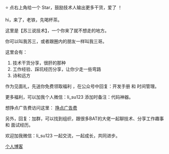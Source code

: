 ⭐ 点右上角给一个 Star，鼓励技术人输出更多干货，爱了 ！

hi，来了，老铁，先喝杯茶。

这里是【苏三说技术】，一个你来了就不想走的地方。

你可以叫我苏三，或者跟圈内的朋友一样叫我三哥。

这里会有：
1. 技术干货分享，很肝的那种
2. 工作经验、踩坑经历分享，让你少走一些弯路
3. 诗和远方

作为见面礼，先送你免费领取福利 ，在公众号中回复：开发手册 和 时间管理。

更多福利，可以加我个人微信：li_su123 添加时备注：代码神器。

想挣点广告费访问这里：
<a href="https://a.newrank.cn/link/JkWwhb">挣点广告费</a>

另外，回复：加群，可以找到组织，跟很多BAT的大佬一起聊技术、分享工作趣事 和 面试经历。

欢迎加我微信：li_su123 一起交流，一起成长，共同进步。

<a href="https://susan.net.cn">个人博客</a>